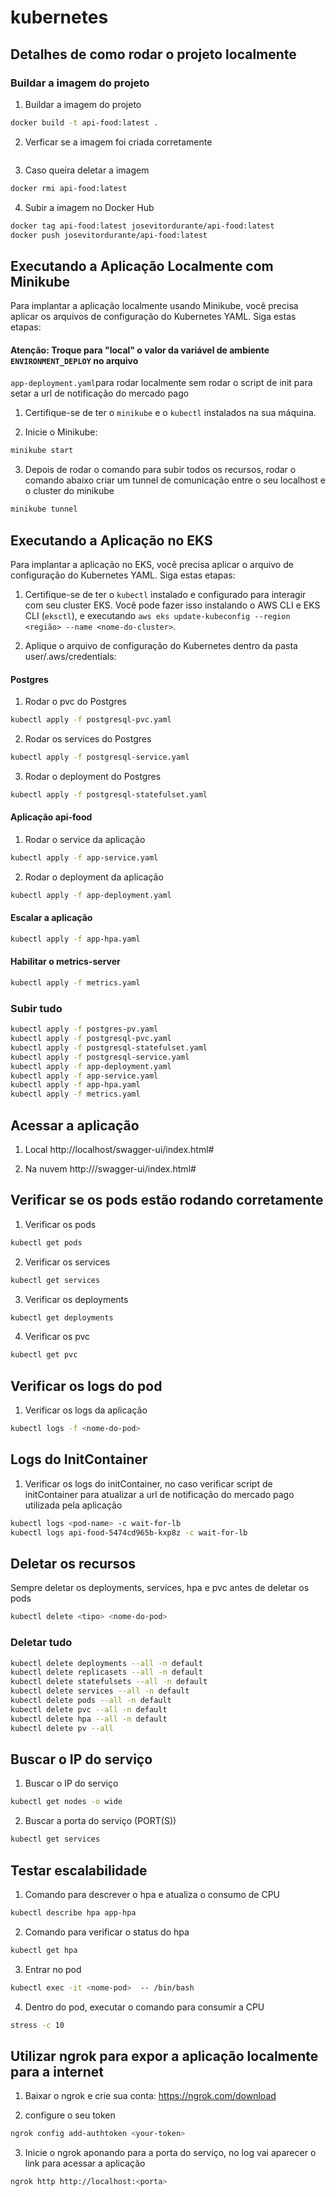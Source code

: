 # kubernetes

## Detalhes de como rodar o projeto localmente

### Buildar a imagem do projeto

1. Buildar a imagem do projeto

```bash
docker build -t api-food:latest .
```

2. Verficar se a imagem foi criada corretamente

```bash

```

3. Caso queira deletar a imagem

```bash
docker rmi api-food:latest
```

4. Subir a imagem no Docker Hub

```bash
docker tag api-food:latest josevitordurante/api-food:latest
docker push josevitordurante/api-food:latest
```

## Executando a Aplicação Localmente com Minikube

Para implantar a aplicação localmente usando Minikube, você precisa aplicar os arquivos de configuração do Kubernetes
YAML. Siga estas etapas:

#### Atenção: Troque para "local" o valor da variável de ambiente `ENVIRONMENT_DEPLOY` no arquivo
`app-deployment.yaml`para rodar localmente sem rodar o script de init para setar a url de notificação do mercado pago

1. Certifique-se de ter o `minikube` e o `kubectl` instalados na sua máquina.

2. Inicie o Minikube:

```bash
minikube start
```

3. Depois de rodar o comando para subir todos os recursos, rodar o comando abaixo criar um tunnel de comunicação entre o
   seu localhost e o cluster do minikube

```bash
minikube tunnel
```

## Executando a Aplicação no EKS

Para implantar a aplicação no EKS, você precisa aplicar o arquivo de configuração do Kubernetes YAML. Siga estas etapas:

1. Certifique-se de ter o `kubectl` instalado e configurado para interagir com seu cluster EKS. Você pode fazer isso
   instalando o AWS CLI e EKS CLI (`eksctl`), e
   executando `aws eks update-kubeconfig --region <região> --name <nome-do-cluster>`.

2. Aplique o arquivo de configuração do Kubernetes dentro da pasta user/.aws/credentials:

#### Postgres

1. Rodar o pvc do Postgres

```bash
kubectl apply -f postgresql-pvc.yaml
```

2. Rodar os services do Postgres

```bash
kubectl apply -f postgresql-service.yaml
```

3. Rodar o deployment do Postgres

```bash
kubectl apply -f postgresql-statefulset.yaml
```

#### Aplicação api-food

1. Rodar o service da aplicação

```bash
kubectl apply -f app-service.yaml
```

2. Rodar o deployment da aplicação

```bash
kubectl apply -f app-deployment.yaml
```

#### Escalar a aplicação

```bash
kubectl apply -f app-hpa.yaml
```

#### Habilitar o metrics-server

```bash
kubectl apply -f metrics.yaml
```

### Subir tudo

```bash
kubectl apply -f postgres-pv.yaml
kubectl apply -f postgresql-pvc.yaml
kubectl apply -f postgresql-statefulset.yaml
kubectl apply -f postgresql-service.yaml
kubectl apply -f app-deployment.yaml
kubectl apply -f app-service.yaml
kubectl apply -f app-hpa.yaml
kubectl apply -f metrics.yaml
```

## Acessar a aplicação

1. Local
   http://localhost/swagger-ui/index.html#

2. Na nuvem
   http://<ip-do-node>/swagger-ui/index.html#

## Verificar se os pods estão rodando corretamente

1. Verificar os pods

```bash
kubectl get pods
```

2. Verificar os services

```bash
kubectl get services
```

3. Verificar os deployments

```bash
kubectl get deployments
```

4. Verificar os pvc

```bash
kubectl get pvc
```

## Verificar os logs do pod

1. Verificar os logs da aplicação

```bash
kubectl logs -f <nome-do-pod>
```

## Logs do InitContainer

1. Verificar os logs do initContainer, no caso verificar script de initContainer para atualizar a url de notificação do
   mercado pago utilizada pela aplicação

```bash
kubectl logs <pod-name> -c wait-for-lb
kubectl logs api-food-5474cd965b-kxp8z -c wait-for-lb
```

## Deletar os recursos

Sempre deletar os deployments, services, hpa e pvc antes de deletar os pods

```bash
kubectl delete <tipo> <nome-do-pod>
```

### Deletar tudo

```bash
kubectl delete deployments --all -n default
kubectl delete replicasets --all -n default
kubectl delete statefulsets --all -n default
kubectl delete services --all -n default
kubectl delete pods --all -n default
kubectl delete pvc --all -n default
kubectl delete hpa --all -n default
kubectl delete pv --all
```

## Buscar o IP do serviço

1. Buscar o IP do serviço

```bash
kubectl get nodes -o wide
```

2. Buscar a porta do serviço (PORT(S))

```bash
kubectl get services
```

## Testar escalabilidade

1. Comando para descrever o hpa e atualiza o consumo de CPU

```bash
kubectl describe hpa app-hpa
```

2. Comando para verificar o status do hpa

```bash
kubectl get hpa
```

3. Entrar no pod

```bash
kubectl exec -it <nome-pod>  -- /bin/bash
```

4. Dentro do pod, executar o comando para consumir a CPU

```bash
stress -c 10
```

## Utilizar ngrok para expor a aplicação localmente para a internet

1. Baixar o ngrok e crie sua conta:
   https://ngrok.com/download

2. configure o seu token

```bash
ngrok config add-authtoken <your-token>
```

3. Inicie o ngrok aponando para a porta do serviço, no log vai aparecer o link para acessar a aplicação

```bash
ngrok http http://localhost:<porta>
```